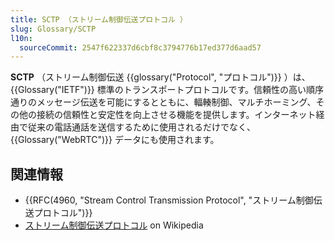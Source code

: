 ```yaml
---
title: SCTP （ストリーム制御伝送プロトコル ）
slug: Glossary/SCTP
l10n:
  sourceCommit: 2547f622337d6cbf8c3794776b17ed377d6aad57
---
```


**SCTP** （ストリーム制御伝送 {{glossary("Protocol", "プロトコル")}} ）は、 {{Glossary("IETF")}} 標準のトランスポートプロトコルです。信頼性の高い順序通りのメッセージ伝送を可能にするとともに、輻輳制御、マルチホーミング、その他の接続の信頼性と安定性を向上させる機能を提供します。インターネット経由で従来の電話通話を送信するために使用されるだけでなく、 {{Glossary("WebRTC")}} データにも使用されます。

## 関連情報

- {{RFC(4960, "Stream Control Transmission Protocol", "ストリーム制御伝送プロトコル")}}
- [ストリーム制御伝送プロトコル](https://ja.wikipedia.org/wiki/Stream_Control_Transmission_Protocol) on Wikipedia
